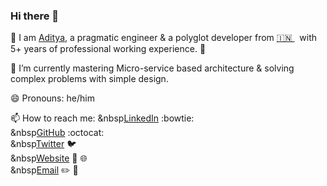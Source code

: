 ### Hi there 👋

<!--
**AdityaMisra/AdityaMisra** is a ✨ _special_ ✨ repository because its `README.md` (this file) appears on your GitHub profile.
-->

🔭 I am [Aditya](http://adityamisra.com/), a pragmatic engineer & a polyglot developer from [🇮🇳 ](https://en.wikipedia.org/wiki/India)&nbsp; with 5+ years of professional working experience. 🚀

🌱 I’m currently mastering Micro-service based architecture & solving complex problems with simple design.

😄 Pronouns: he/him

📫 How to reach me:
&nbsp[LinkedIn](https://www.linkedin.com/in/aditya-misra-40246428/) :bowtie: <br>
&nbsp[GitHub](https://github.com/AdityaMisra) :octocat: <br>
&nbsp[Twitter](https://twitter.com/realadityamisra) 🐦 <br>
&nbsp[Website](https://www.adityamisra.com) 🚧 🌐 <br>
&nbsp[Email](mailto:amisra14@yahoo.co.uk)  ✏️ 📝  <br>
